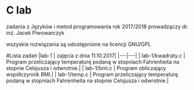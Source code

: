# C lab
zadania z Języków i metod programowania rok 2017/2018
prowadzączy dr. inż. Jacek Piwowarczyk

wszyskie rozwiązania są udostępnione na licencji  GNU/GPL

#Lista zadań
|lab-1 | zajęcia z dnia 11.10.2017|
|---|---|
| lab-1/kwadraty.c | Program przeliczający temperaturę podaną w stopniach Fahrenheita na stopnie Celsjusza i odwrotnie.|
| lab-1/bmi.c | Program obliczający współczynnik BMI.|
| lab-1/temp.c | Program przeliczający temperaturę podaną w stopniach Fahrenheita na stopnie Celsjusza i odwrotnie.|


